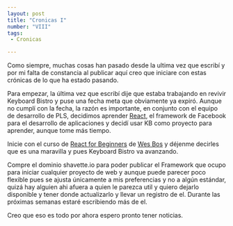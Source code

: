 ```yaml
---
layout: post
title: "Cronicas I"
number: "VIII"
tags:
 - Cronicas

---
```


Como siempre, muchas cosas han pasado desde la ultima vez que escribí y por mi falta de constancia al publicar aquí creo que iniciare con estas crónicas de lo que ha estado pasando.

Para empezar, la última vez que escribí dije que estaba trabajando en revivir Keyboard Bistro y puse una fecha meta que obviamente ya expiró. Aunque no cumplí con la fecha, la razón es importante, en conjunto con el equipo de desarrollo de PLS, decidimos aprender [React](https://facebook.github.io/react/), el framework de Facebook para el desarrollo de aplicaciones y decidí usar KB como proyecto para aprender, aunque tome más tiempo.

Inicie con el curso de [React for Beginners](https://reactforbeginners.com) de [Wes Bos](https://twitter.com/wesbos) y déjenme decirles que es una maravilla y pues Keyboard Bistro va avanzando.

Compre el dominio shavette.io para poder publicar el Framework que ocupo para iniciar cualquier proyecto de web y aunque puede parecer poco flexible pues se ajusta únicamente a mis preferencias y no a algún estándar, quizá hay alguien ahi afuera a quien le parezca util y quiero dejarlo disponible y tener donde actualizarlo y llevar un registro de el. Durante las próximas semanas estaré escribiendo más de el.

Creo que eso es todo por ahora espero pronto tener noticias.
